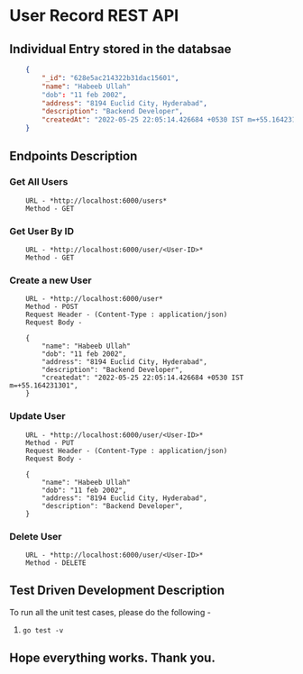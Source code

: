 # User Record REST API

## Individual Entry stored in the databsae

```json
    {
        "_id": "628e5ac214322b31dac15601",
        "name": "Habeeb Ullah"
        "dob": "11 feb 2002",
        "address": "8194 Euclid City, Hyderabad",
        "description": "Backend Developer",
        "createdAt": "2022-05-25 22:05:14.426684 +0530 IST m=+55.164231301",
    }
```

## Endpoints Description

### Get All Users

```
    URL - *http://localhost:6000/users*
    Method - GET
```

### Get User By ID

```
    URL - *http://localhost:6000/user/<User-ID>*
    Method - GET
```

### Create a new User

```
    URL - *http://localhost:6000/user*
    Method - POST
    Request Header - (Content-Type : application/json)
    Request Body - 

    {
        "name": "Habeeb Ullah"
        "dob": "11 feb 2002",
        "address": "8194 Euclid City, Hyderabad",
        "description": "Backend Developer",
        "createdat": "2022-05-25 22:05:14.426684 +0530 IST m=+55.164231301",
    }

```


### Update User

```
    URL - *http://localhost:6000/user/<User-ID>*
    Method - PUT
    Request Header - (Content-Type : application/json)
    Request Body - 

    {
        "name": "Habeeb Ullah"
        "dob": "11 feb 2002",
        "address": "8194 Euclid City, Hyderabad",
        "description": "Backend Developer",
    }
```

### Delete User

```
    URL - *http://localhost:6000/user/<User-ID>*
    Method - DELETE
```

## Test Driven Development Description

To run all the unit test cases, please do the following -

1. `go test -v`

## Hope everything works. Thank you.
